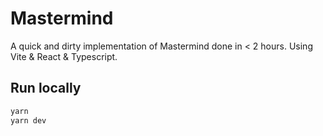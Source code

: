 # Mastermind

A quick and dirty implementation of Mastermind done in < 2 hours.
Using Vite & React & Typescript.

## Run locally

```sh
yarn
yarn dev
```